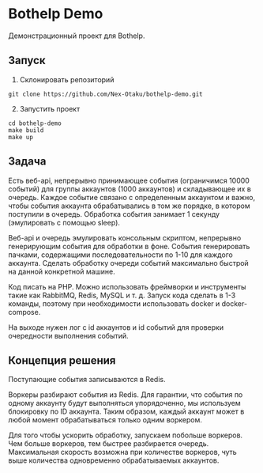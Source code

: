 # Bothelp Demo

Демонстрационный проект для Bothelp.

## Запуск

  1. Склонировать репозиторий
  ```
git clone https://github.com/Nex-Otaku/bothelp-demo.git
```
  2. Запустить проект
  ```
cd bothelp-demo
make build
make up
```

## Задача

Есть веб-api, непрерывно принимающее события (ограничимся 10000 событий) для группы аккаунтов (1000 аккаунтов) и складывающее их в очередь.
Каждое событие связано с определенным аккаунтом и важно, чтобы события аккаунта обрабатывались в том же порядке, в котором поступили в очередь.
Обработка события занимает 1 секунду (эмулировать с помощью sleep).

Веб-api и очередь эмулировать консольным скриптом, непрерывно генерирующим события для обработки в фоне. События генерировать пачками, содержащими последовательности по 1-10 для каждого аккаунта.
Сделать обработку очереди событий максимально быстрой на данной конкретной машине.

Код писать на PHP. Можно использовать фреймворки и инструменты такие как RabbitMQ, Redis, MySQL и т. д. Запуск кода сделать в 1-3 команды, поэтому при необходимости использовать docker и docker-compose.

На выходе нужен лог с id аккаунтов и id событий для проверки очередности выполнения событий.

## Концепция решения

Поступающие события записываются в Redis.

Воркеры разбирают события из Redis. Для гарантии, что события по одному аккаунту будут выполняться упорядоченно,
мы используем блокировку по ID аккаунта. Таким образом, каждый аккаунт может в любой момент обрабатываться только одним воркером.

Для того чтобы ускорить обработку, запускаем побольше воркеров. Чем больше воркеров, тем быстрее разбирается очередь.
Максимальная скорость возможна при количестве воркеров, чуть выше количества одновременно обрабатываемых аккаунтов.
